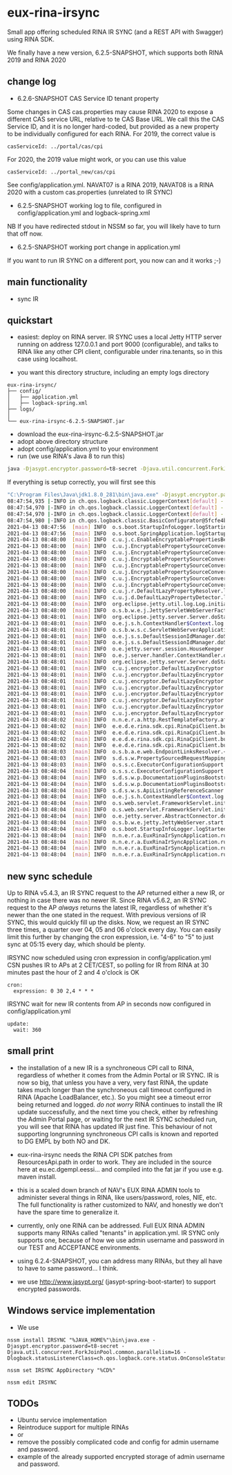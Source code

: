 # eux-rina-irsync

Small app offering scheduled RINA IR SYNC (and a REST API with Swagger) using RINA SDK.

We finally have a new version, 6.2.5-SNAPSHOT, which supports both RINA 2019 and RINA 2020

## change log

* 6.2.6-SNAPSHOT CAS Service ID tenant property

Some changes in CAS cas.properties may cause RINA 2020 to expose a different CAS service URL, relative to te CAS Base URL.
We call this the CAS Service ID, and it is no longer hard-coded, but provided as a new property to be individually configured for each RINA.
For 2019, the correct value is 

```
casServiceId: ../portal/cas/cpi
```

For 2020, the 2019 value might work, or you can use this value

```
casServiceId: ../portal_new/cas/cpi
```

See config/application.yml. NAVAT07 is a RINA 2019, NAVAT08 is a RINA 2020 with a custom cas.properties (unrelated to IR SYNC)

* 6.2.5-SNAPSHOT working log to file, configured in config/application.yml and logback-spring.xml

NB If you have redirected stdout in NSSM so far, you will likely have to turn that off now.

* 6.2.5-SNAPSHOT working port change in application.yml

If you want to run IR SYNC on a different port, you now can and it works ;-)

## main functionality

* sync IR

## quickstart

* easiest: deploy on RINA server. IR SYNC uses a local Jetty HTTP server running on address 127.0.0.1 and port 9000 (configurable), and talks to RINA like any other CPI client, configurable under rina.tenants, so in this case using localhost.

* you want this directory structure, including an empty logs directory
```
eux-rina-irsync/
├── config/
│   ├── application.yml
│   ├── logback-spring.xml
├── logs/
│  
└── eux-rina-irsync-6.2.5-SNAPSHOT.jar
```
* download the eux-rina-irsync-6.2.5-SNAPSHOT.jar
* adopt above directory structure
* adopt config/application.yml to your environment
* run (we use RINA's Java 8 to run this)
```bash
java -Djasypt.encryptor.password=t8-secret -Djava.util.concurrent.ForkJoinPool.common.parallelism=16 -Dlogback.statusListenerClass=ch.qos.logback.core.status.OnConsoleStatusListener -jar eux-rina-irsync-6.2.4-SNAPSHOT.jar
```

If everything is setup correctly, you will first see this
```bash
"C:\Program Files\Java\jdk1.8.0_281\bin\java.exe" -Djasypt.encryptor.password=t8-secret -Djava.util.concurrent.ForkJoinPool.common.parallelism=16 -Dlogback.statusListenerClass=ch.qos.logback.core.status.OnConsoleStatusListener -Dspring.main.banner-mode=OFF -Dspring.profiles.active=local -Dspring.output.ansi.enabled=always "-javaagent:C:\Program Files\JetBrains\IntelliJ IDEA 2020.3.1\lib\idea_rt.jar=62853:C:\Program Files\JetBrains\IntelliJ IDEA 2020.3.1\bin" -Dfile.encoding=UTF-8 -classpath "C:\Program Files\Java\jdk1.8.0_281\jre\lib\charsets.jar;C:\Program Files\Java\jdk1.8.0_281\jre\lib\deploy.jar;C:\Program Files\Java\jdk1.8.0_281\jre\lib\ext\access-bridge-64.jar;C:\Program Files\Java\jdk1.8.0_281\jre\lib\ext\cldrdata.jar;C:\Program Files\Java\jdk1.8.0_281\jre\lib\ext\dnsns.jar;C:\Program Files\Java\jdk1.8.0_281\jre\lib\ext\jaccess.jar;C:\Program Files\Java\jdk1.8.0_281\jre\lib\ext\jfxrt.jar;C:\Program Files\Java\jdk1.8.0_281\jre\lib\ext\localedata.jar;C:\Program Files\Java\jdk1.8.0_281\jre\lib\ext\nashorn.jar;C:\Program Files\Java\jdk1.8.0_281\jre\lib\ext\sunec.jar;C:\Program Files\Java\jdk1.8.0_281\jre\lib\ext\sunjce_provider.jar;C:\Program Files\Java\jdk1.8.0_281\jre\lib\ext\sunmscapi.jar;C:\Program Files\Java\jdk1.8.0_281\jre\lib\ext\sunpkcs11.jar;C:\Program Files\Java\jdk1.8.0_281\jre\lib\ext\zipfs.jar;C:\Program Files\Java\jdk1.8.0_281\jre\lib\javaws.jar;C:\Program Files\Java\jdk1.8.0_281\jre\lib\jce.jar;C:\Program Files\Java\jdk1.8.0_281\jre\lib\jfr.jar;C:\Program Files\Java\jdk1.8.0_281\jre\lib\jfxswt.jar;C:\Program Files\Java\jdk1.8.0_281\jre\lib\jsse.jar;C:\Program Files\Java\jdk1.8.0_281\jre\lib\management-agent.jar;C:\Program Files\Java\jdk1.8.0_281\jre\lib\plugin.jar;C:\Program Files\Java\jdk1.8.0_281\jre\lib\resources.jar;C:\Program Files\Java\jdk1.8.0_281\jre\lib\rt.jar;W:\IdeaProjects\eux-rina-irsync\target\classes;C:\Users\K114434\.m2\repository\eu\ec\dgempl\eessi\sdk\eessi-rina-cpi-sdk\5.6.3\eessi-rina-cpi-sdk-5.6.3.jar;C:\Users\K114434\.m2\repository\com\fasterxml\jackson\datatype\jackson-datatype-jdk8\2.10.3\jackson-datatype-jdk8-2.10.3.jar;C:\Users\K114434\.m2\repository\org\assertj\assertj-guava\3.2.0\assertj-guava-3.2.0.jar;C:\Users\K114434\.m2\repository\commons-io\commons-io\2.6\commons-io-2.6.jar;C:\Users\K114434\.m2\repository\org\apache\logging\log4j\log4j-api\2.12.1\log4j-api-2.12.1.jar;C:\Users\K114434\.m2\repository\org\apache\logging\log4j\log4j-core\2.12.1\log4j-core-2.12.1.jar;C:\Users\K114434\.m2\repository\org\apache\logging\log4j\log4j-jcl\2.12.1\log4j-jcl-2.12.1.jar;C:\Users\K114434\.m2\repository\io\swagger\swagger-annotations\1.5.15\swagger-annotations-1.5.15.jar;C:\Users\K114434\.m2\repository\org\springframework\spring-web\5.2.5.RELEASE\spring-web-5.2.5.RELEASE.jar;C:\Users\K114434\.m2\repository\org\springframework\spring-beans\5.2.5.RELEASE\spring-beans-5.2.5.RELEASE.jar;C:\Users\K114434\.m2\repository\com\fasterxml\jackson\jaxrs\jackson-jaxrs-json-provider\2.10.3\jackson-jaxrs-json-provider-2.10.3.jar;C:\Users\K114434\.m2\repository\com\fasterxml\jackson\jaxrs\jackson-jaxrs-base\2.10.3\jackson-jaxrs-base-2.10.3.jar;C:\Users\K114434\.m2\repository\com\fasterxml\jackson\module\jackson-module-jaxb-annotations\2.10.3\jackson-module-jaxb-annotations-2.10.3.jar;C:\Users\K114434\.m2\repository\com\fasterxml\jackson\datatype\jackson-datatype-jsr310\2.10.3\jackson-datatype-jsr310-2.10.3.jar;C:\Users\K114434\.m2\repository\org\apache\commons\commons-lang3\3.8.1\commons-lang3-3.8.1.jar;C:\Users\K114434\.m2\repository\commons-beanutils\commons-beanutils\1.9.4\commons-beanutils-1.9.4.jar;C:\Users\K114434\.m2\repository\commons-logging\commons-logging\1.2\commons-logging-1.2.jar;C:\Users\K114434\.m2\repository\commons-collections\commons-collections\3.2.2\commons-collections-3.2.2.jar;C:\Users\K114434\.m2\repository\org\springframework\boot\spring-boot-starter-web\2.2.6.RELEASE\spring-boot-starter-web-2.2.6.RELEASE.jar;C:\Users\K114434\.m2\repository\org\springframework\boot\spring-boot-starter\2.2.6.RELEASE\spring-boot-starter-2.2.6.RELEASE.jar;C:\Users\K114434\.m2\repository\org\springframework\boot\spring-boot\2.2.6.RELEASE\spring-boot-2.2.6.RELEASE.jar;C:\Users\K114434\.m2\repository\org\springframework\boot\spring-boot-autoconfigure\2.2.6.RELEASE\spring-boot-autoconfigure-2.2.6.RELEASE.jar;C:\Users\K114434\.m2\repository\org\springframework\boot\spring-boot-starter-logging\2.2.6.RELEASE\spring-boot-starter-logging-2.2.6.RELEASE.jar;C:\Users\K114434\.m2\repository\org\apache\logging\log4j\log4j-to-slf4j\2.12.1\log4j-to-slf4j-2.12.1.jar;C:\Users\K114434\.m2\repository\org\slf4j\jul-to-slf4j\1.7.30\jul-to-slf4j-1.7.30.jar;C:\Users\K114434\.m2\repository\jakarta\annotation\jakarta.annotation-api\1.3.5\jakarta.annotation-api-1.3.5.jar;C:\Users\K114434\.m2\repository\org\yaml\snakeyaml\1.25\snakeyaml-1.25.jar;C:\Users\K114434\.m2\repository\org\springframework\boot\spring-boot-starter-json\2.2.6.RELEASE\spring-boot-starter-json-2.2.6.RELEASE.jar;C:\Users\K114434\.m2\repository\com\fasterxml\jackson\module\jackson-module-parameter-names\2.10.3\jackson-module-parameter-names-2.10.3.jar;C:\Users\K114434\.m2\repository\org\springframework\boot\spring-boot-starter-validation\2.2.6.RELEASE\spring-boot-starter-validation-2.2.6.RELEASE.jar;C:\Users\K114434\.m2\repository\jakarta\validation\jakarta.validation-api\2.0.2\jakarta.validation-api-2.0.2.jar;C:\Users\K114434\.m2\repository\org\hibernate\validator\hibernate-validator\6.0.18.Final\hibernate-validator-6.0.18.Final.jar;C:\Users\K114434\.m2\repository\org\jboss\logging\jboss-logging\3.4.1.Final\jboss-logging-3.4.1.Final.jar;C:\Users\K114434\.m2\repository\org\springframework\spring-webmvc\5.2.5.RELEASE\spring-webmvc-5.2.5.RELEASE.jar;C:\Users\K114434\.m2\repository\org\springframework\spring-aop\5.2.5.RELEASE\spring-aop-5.2.5.RELEASE.jar;C:\Users\K114434\.m2\repository\org\springframework\spring-context\5.2.5.RELEASE\spring-context-5.2.5.RELEASE.jar;C:\Users\K114434\.m2\repository\org\springframework\spring-expression\5.2.5.RELEASE\spring-expression-5.2.5.RELEASE.jar;C:\Users\K114434\.m2\repository\org\springframework\boot\spring-boot-starter-jetty\2.2.6.RELEASE\spring-boot-starter-jetty-2.2.6.RELEASE.jar;C:\Users\K114434\.m2\repository\jakarta\servlet\jakarta.servlet-api\4.0.3\jakarta.servlet-api-4.0.3.jar;C:\Users\K114434\.m2\repository\jakarta\websocket\jakarta.websocket-api\1.1.2\jakarta.websocket-api-1.1.2.jar;C:\Users\K114434\.m2\repository\org\eclipse\jetty\jetty-servlets\9.4.27.v20200227\jetty-servlets-9.4.27.v20200227.jar;C:\Users\K114434\.m2\repository\org\eclipse\jetty\jetty-continuation\9.4.27.v20200227\jetty-continuation-9.4.27.v20200227.jar;C:\Users\K114434\.m2\repository\org\eclipse\jetty\jetty-http\9.4.27.v20200227\jetty-http-9.4.27.v20200227.jar;C:\Users\K114434\.m2\repository\org\eclipse\jetty\jetty-util\9.4.27.v20200227\jetty-util-9.4.27.v20200227.jar;C:\Users\K114434\.m2\repository\org\eclipse\jetty\jetty-io\9.4.27.v20200227\jetty-io-9.4.27.v20200227.jar;C:\Users\K114434\.m2\repository\org\eclipse\jetty\jetty-webapp\9.4.27.v20200227\jetty-webapp-9.4.27.v20200227.jar;C:\Users\K114434\.m2\repository\org\eclipse\jetty\jetty-xml\9.4.27.v20200227\jetty-xml-9.4.27.v20200227.jar;C:\Users\K114434\.m2\repository\org\eclipse\jetty\jetty-servlet\9.4.27.v20200227\jetty-servlet-9.4.27.v20200227.jar;C:\Users\K114434\.m2\repository\org\eclipse\jetty\jetty-security\9.4.27.v20200227\jetty-security-9.4.27.v20200227.jar;C:\Users\K114434\.m2\repository\org\eclipse\jetty\jetty-server\9.4.27.v20200227\jetty-server-9.4.27.v20200227.jar;C:\Users\K114434\.m2\repository\org\eclipse\jetty\websocket\websocket-server\9.4.27.v20200227\websocket-server-9.4.27.v20200227.jar;C:\Users\K114434\.m2\repository\org\eclipse\jetty\websocket\websocket-common\9.4.27.v20200227\websocket-common-9.4.27.v20200227.jar;C:\Users\K114434\.m2\repository\org\eclipse\jetty\websocket\websocket-api\9.4.27.v20200227\websocket-api-9.4.27.v20200227.jar;C:\Users\K114434\.m2\repository\org\eclipse\jetty\websocket\websocket-client\9.4.27.v20200227\websocket-client-9.4.27.v20200227.jar;C:\Users\K114434\.m2\repository\org\eclipse\jetty\jetty-client\9.4.27.v20200227\jetty-client-9.4.27.v20200227.jar;C:\Users\K114434\.m2\repository\org\eclipse\jetty\websocket\websocket-servlet\9.4.27.v20200227\websocket-servlet-9.4.27.v20200227.jar;C:\Users\K114434\.m2\repository\org\eclipse\jetty\websocket\javax-websocket-server-impl\9.4.27.v20200227\javax-websocket-server-impl-9.4.27.v20200227.jar;C:\Users\K114434\.m2\repository\org\eclipse\jetty\jetty-annotations\9.4.27.v20200227\jetty-annotations-9.4.27.v20200227.jar;C:\Users\K114434\.m2\repository\org\eclipse\jetty\jetty-plus\9.4.27.v20200227\jetty-plus-9.4.27.v20200227.jar;C:\Users\K114434\.m2\repository\org\ow2\asm\asm\7.2\asm-7.2.jar;C:\Users\K114434\.m2\repository\org\ow2\asm\asm-commons\7.2\asm-commons-7.2.jar;C:\Users\K114434\.m2\repository\org\ow2\asm\asm-tree\7.2\asm-tree-7.2.jar;C:\Users\K114434\.m2\repository\org\ow2\asm\asm-analysis\7.2\asm-analysis-7.2.jar;C:\Users\K114434\.m2\repository\org\eclipse\jetty\websocket\javax-websocket-client-impl\9.4.27.v20200227\javax-websocket-client-impl-9.4.27.v20200227.jar;C:\Users\K114434\.m2\repository\org\mortbay\jasper\apache-el\8.5.49\apache-el-8.5.49.jar;C:\Users\K114434\.m2\repository\org\springframework\boot\spring-boot-starter-actuator\2.2.6.RELEASE\spring-boot-starter-actuator-2.2.6.RELEASE.jar;C:\Users\K114434\.m2\repository\org\springframework\boot\spring-boot-actuator-autoconfigure\2.2.6.RELEASE\spring-boot-actuator-autoconfigure-2.2.6.RELEASE.jar;C:\Users\K114434\.m2\repository\org\springframework\boot\spring-boot-actuator\2.2.6.RELEASE\spring-boot-actuator-2.2.6.RELEASE.jar;C:\Users\K114434\.m2\repository\io\micrometer\micrometer-core\1.3.6\micrometer-core-1.3.6.jar;C:\Users\K114434\.m2\repository\org\hdrhistogram\HdrHistogram\2.1.11\HdrHistogram-2.1.11.jar;C:\Users\K114434\.m2\repository\org\latencyutils\LatencyUtils\2.0.3\LatencyUtils-2.0.3.jar;C:\Users\K114434\.m2\repository\org\springframework\boot\spring-boot-starter-cache\2.2.6.RELEASE\spring-boot-starter-cache-2.2.6.RELEASE.jar;C:\Users\K114434\.m2\repository\org\springframework\spring-context-support\5.2.5.RELEASE\spring-context-support-5.2.5.RELEASE.jar;C:\Users\K114434\.m2\repository\com\github\ulisesbocchio\jasypt-spring-boot-starter\2.0.0\jasypt-spring-boot-starter-2.0.0.jar;C:\Users\K114434\.m2\repository\com\github\ulisesbocchio\jasypt-spring-boot\2.0.0\jasypt-spring-boot-2.0.0.jar;C:\Users\K114434\.m2\repository\org\jasypt\jasypt\1.9.2\jasypt-1.9.2.jar;C:\Users\K114434\.m2\repository\com\github\ben-manes\caffeine\caffeine\2.6.2\caffeine-2.6.2.jar;C:\Users\K114434\.m2\repository\io\springfox\springfox-swagger2\2.9.2\springfox-swagger2-2.9.2.jar;C:\Users\K114434\.m2\repository\io\swagger\swagger-models\1.5.20\swagger-models-1.5.20.jar;C:\Users\K114434\.m2\repository\io\springfox\springfox-spi\2.9.2\springfox-spi-2.9.2.jar;C:\Users\K114434\.m2\repository\io\springfox\springfox-core\2.9.2\springfox-core-2.9.2.jar;C:\Users\K114434\.m2\repository\io\springfox\springfox-schema\2.9.2\springfox-schema-2.9.2.jar;C:\Users\K114434\.m2\repository\io\springfox\springfox-swagger-common\2.9.2\springfox-swagger-common-2.9.2.jar;C:\Users\K114434\.m2\repository\io\springfox\springfox-spring-web\2.9.2\springfox-spring-web-2.9.2.jar;C:\Users\K114434\.m2\repository\com\google\guava\guava\20.0\guava-20.0.jar;C:\Users\K114434\.m2\repository\com\fasterxml\classmate\1.5.1\classmate-1.5.1.jar;C:\Users\K114434\.m2\repository\org\springframework\plugin\spring-plugin-core\1.2.0.RELEASE\spring-plugin-core-1.2.0.RELEASE.jar;C:\Users\K114434\.m2\repository\org\springframework\plugin\spring-plugin-metadata\1.2.0.RELEASE\spring-plugin-metadata-1.2.0.RELEASE.jar;C:\Users\K114434\.m2\repository\org\mapstruct\mapstruct\1.2.0.Final\mapstruct-1.2.0.Final.jar;C:\Users\K114434\.m2\repository\io\springfox\springfox-swagger-ui\2.9.2\springfox-swagger-ui-2.9.2.jar;C:\Users\K114434\.m2\repository\io\micrometer\micrometer-registry-prometheus\1.3.6\micrometer-registry-prometheus-1.3.6.jar;C:\Users\K114434\.m2\repository\io\prometheus\simpleclient_common\0.7.0\simpleclient_common-0.7.0.jar;C:\Users\K114434\.m2\repository\io\prometheus\simpleclient\0.7.0\simpleclient-0.7.0.jar;C:\Users\K114434\.m2\repository\ch\qos\logback\logback-classic\1.2.3\logback-classic-1.2.3.jar;C:\Users\K114434\.m2\repository\ch\qos\logback\logback-core\1.2.3\logback-core-1.2.3.jar;C:\Users\K114434\.m2\repository\net\logstash\logback\logstash-logback-encoder\6.3\logstash-logback-encoder-6.3.jar;C:\Users\K114434\.m2\repository\com\fasterxml\jackson\core\jackson-core\2.12.2\jackson-core-2.12.2.jar;C:\Users\K114434\.m2\repository\com\fasterxml\jackson\core\jackson-databind\2.12.2\jackson-databind-2.12.2.jar;C:\Users\K114434\.m2\repository\com\fasterxml\jackson\core\jackson-annotations\2.12.2\jackson-annotations-2.12.2.jar;C:\Users\K114434\.m2\repository\org\slf4j\slf4j-api\1.7.30\slf4j-api-1.7.30.jar;C:\Users\K114434\.m2\repository\org\projectlombok\lombok\1.18.12\lombok-1.18.12.jar;C:\Users\K114434\.m2\repository\jakarta\xml\bind\jakarta.xml.bind-api\2.3.3\jakarta.xml.bind-api-2.3.3.jar;C:\Users\K114434\.m2\repository\jakarta\activation\jakarta.activation-api\1.2.2\jakarta.activation-api-1.2.2.jar;C:\Users\K114434\.m2\repository\org\assertj\assertj-core\3.13.2\assertj-core-3.13.2.jar;C:\Users\K114434\.m2\repository\net\bytebuddy\byte-buddy\1.10.8\byte-buddy-1.10.8.jar;C:\Users\K114434\.m2\repository\org\springframework\spring-core\5.2.5.RELEASE\spring-core-5.2.5.RELEASE.jar;C:\Users\K114434\.m2\repository\org\springframework\spring-jcl\5.2.5.RELEASE\spring-jcl-5.2.5.RELEASE.jar;C:\Users\K114434\.m2\repository\com\vdurmont\semver4j\3.1.0\semver4j-3.1.0.jar;C:\Users\K114434\.m2\repository\org\apache\httpcomponents\httpclient\4.5.10\httpclient-4.5.10.jar;C:\Users\K114434\.m2\repository\org\apache\httpcomponents\httpcore\4.4.13\httpcore-4.4.13.jar;C:\Users\K114434\.m2\repository\commons-codec\commons-codec\1.13\commons-codec-1.13.jar" no.nav.eux.rina.admin.EuxRinaIrSyncApplication
08:47:54,935 |-INFO in ch.qos.logback.classic.LoggerContext[default] - Could NOT find resource [logback-test.xml]
08:47:54,970 |-INFO in ch.qos.logback.classic.LoggerContext[default] - Could NOT find resource [logback.groovy]
08:47:54,970 |-INFO in ch.qos.logback.classic.LoggerContext[default] - Could NOT find resource [logback.xml]
08:47:54,980 |-INFO in ch.qos.logback.classic.BasicConfigurator@5fcfe4b2 - Setting up default configuration.
2021-04-13 08:47:56  [main] INFO  o.s.boot.StartupInfoLogger.logStarting 55 - Starting EuxRinaIrSyncApplication on a34duvw03454 with PID 25840 (W:\IdeaProjects\eux-rina-irsync\target\classes started by K114434 in W:\IdeaProjects\eux-rina-irsync)
2021-04-13 08:47:56  [main] INFO  o.s.boot.SpringApplication.logStartupProfileInfo 655 - The following profiles are active: local
2021-04-13 08:48:00  [main] INFO  c.u.j.c.EnableEncryptablePropertiesBeanFactoryPostProcessor.postProcessBeanFactory 48 - Post-processing PropertySource instances
2021-04-13 08:48:00  [main] INFO  c.u.j.EncryptablePropertySourceConverter.makeEncryptable 38 - Converting PropertySource configurationProperties [org.springframework.boot.context.properties.source.ConfigurationPropertySourcesPropertySource] to AOP Proxy
2021-04-13 08:48:00  [main] INFO  c.u.j.EncryptablePropertySourceConverter.makeEncryptable 38 - Converting PropertySource servletConfigInitParams [org.springframework.core.env.PropertySource$StubPropertySource] to EncryptablePropertySourceWrapper
2021-04-13 08:48:00  [main] INFO  c.u.j.EncryptablePropertySourceConverter.makeEncryptable 38 - Converting PropertySource servletContextInitParams [org.springframework.core.env.PropertySource$StubPropertySource] to EncryptablePropertySourceWrapper
2021-04-13 08:48:00  [main] INFO  c.u.j.EncryptablePropertySourceConverter.makeEncryptable 38 - Converting PropertySource systemProperties [org.springframework.core.env.PropertiesPropertySource] to EncryptableMapPropertySourceWrapper
2021-04-13 08:48:00  [main] INFO  c.u.j.EncryptablePropertySourceConverter.makeEncryptable 38 - Converting PropertySource systemEnvironment [org.springframework.boot.env.SystemEnvironmentPropertySourceEnvironmentPostProcessor$OriginAwareSystemEnvironmentPropertySource] to EncryptableMapPropertySourceWrapper
2021-04-13 08:48:00  [main] INFO  c.u.j.EncryptablePropertySourceConverter.makeEncryptable 38 - Converting PropertySource random [org.springframework.boot.env.RandomValuePropertySource] to EncryptablePropertySourceWrapper
2021-04-13 08:48:00  [main] INFO  c.u.j.EncryptablePropertySourceConverter.makeEncryptable 38 - Converting PropertySource applicationConfig: [file:./config/application.yml] [org.springframework.boot.env.OriginTrackedMapPropertySource] to EncryptableMapPropertySourceWrapper
2021-04-13 08:48:00  [main] INFO  c.u.j.r.DefaultLazyPropertyResolver.lambda$new$2 34 - Property Resolver custom Bean not found with name 'encryptablePropertyResolver'. Initializing Default Property Resolver
2021-04-13 08:48:00  [main] INFO  c.u.j.d.DefaultLazyPropertyDetector.lambda$new$2 31 - Property Detector custom Bean not found with name 'encryptablePropertyDetector'. Initializing Default Property Detector
2021-04-13 08:48:00  [main] INFO  org.eclipse.jetty.util.log.Log.initialized 169 - Logging initialized @6485ms to org.eclipse.jetty.util.log.Slf4jLog
2021-04-13 08:48:00  [main] INFO  o.s.b.w.e.j.JettyServletWebServerFactory.getWebServer 145 - Server initialized with port: 9090
2021-04-13 08:48:01  [main] INFO  org.eclipse.jetty.server.Server.doStart 359 - jetty-9.4.27.v20200227; built: 2020-02-27T18:37:21.340Z; git: a304fd9f351f337e7c0e2a7c28878dd536149c6c; jvm 1.8.0_281-b09
2021-04-13 08:48:01  [main] INFO  o.e.j.s.h.ContextHandler$Context.log 2226 - Initializing Spring embedded WebApplicationContext
2021-04-13 08:48:01  [main] INFO  o.s.b.w.s.c.ServletWebServerApplicationContext.prepareWebApplicationContext 284 - Root WebApplicationContext: initialization completed in 4065 ms
2021-04-13 08:48:01  [main] INFO  o.e.j.s.s.DefaultSessionIdManager.doStart 334 - DefaultSessionIdManager workerName=node0
2021-04-13 08:48:01  [main] INFO  o.e.j.s.s.DefaultSessionIdManager.doStart 339 - No SessionScavenger set, using defaults
2021-04-13 08:48:01  [main] INFO  o.e.jetty.server.session.HouseKeeper.startScavenging 140 - node0 Scavenging every 660000ms
2021-04-13 08:48:01  [main] INFO  o.e.j.server.handler.ContextHandler.doStart 828 - Started o.s.b.w.e.j.JettyEmbeddedWebAppContext@49d30c6f{application,/,[file:///C:/Users/K114434/AppData/Local/Temp/jetty-docbase.3759859175494791383.9090/, jar:file:/C:/Users/K114434/.m2/repository/io/springfox/springfox-swagger-ui/2.9.2/springfox-swagger-ui-2.9.2.jar!/META-INF/resources],AVAILABLE}
2021-04-13 08:48:01  [main] INFO  org.eclipse.jetty.server.Server.doStart 399 - Started @7443ms
2021-04-13 08:48:01  [main] INFO  c.u.j.encryptor.DefaultLazyEncryptor.lambda$new$2 33 - String Encryptor custom Bean not found with name 'jasyptStringEncryptor'. Initializing Default String Encryptor
2021-04-13 08:48:01  [main] INFO  c.u.j.encryptor.DefaultLazyEncryptor.getProperty 59 - Encryptor config not found for property jasypt.encryptor.algorithm, using default value: PBEWithMD5AndDES
2021-04-13 08:48:01  [main] INFO  c.u.j.encryptor.DefaultLazyEncryptor.getProperty 59 - Encryptor config not found for property jasypt.encryptor.keyObtentionIterations, using default value: 1000
2021-04-13 08:48:01  [main] INFO  c.u.j.encryptor.DefaultLazyEncryptor.getProperty 59 - Encryptor config not found for property jasypt.encryptor.poolSize, using default value: 1
2021-04-13 08:48:01  [main] INFO  c.u.j.encryptor.DefaultLazyEncryptor.getProperty 59 - Encryptor config not found for property jasypt.encryptor.providerName, using default value: null
2021-04-13 08:48:01  [main] INFO  c.u.j.encryptor.DefaultLazyEncryptor.getProperty 59 - Encryptor config not found for property jasypt.encryptor.providerClassName, using default value: null
2021-04-13 08:48:01  [main] INFO  c.u.j.encryptor.DefaultLazyEncryptor.getProperty 59 - Encryptor config not found for property jasypt.encryptor.saltGeneratorClassname, using default value: org.jasypt.salt.RandomSaltGenerator
2021-04-13 08:48:01  [main] INFO  c.u.j.encryptor.DefaultLazyEncryptor.getProperty 59 - Encryptor config not found for property jasypt.encryptor.stringOutputType, using default value: base64
2021-04-13 08:48:02  [main] INFO  n.n.e.r.a.http.RestTemplateFactory.afterPropertiesSet 51 - will call myself at http://127.0.0.1:9090
2021-04-13 08:48:02  [main] INFO  e.e.d.e.rina.sdk.cpi.RinaCpiClient.buildObjectMapper 61 - Building the Object Mapper
2021-04-13 08:48:02  [main] INFO  e.e.d.e.rina.sdk.cpi.RinaCpiClient.buildObjectMapper 61 - Building the Object Mapper
2021-04-13 08:48:02  [main] INFO  e.e.d.e.rina.sdk.cpi.RinaCpiClient.buildObjectMapper 61 - Building the Object Mapper
2021-04-13 08:48:02  [main] INFO  e.e.d.e.rina.sdk.cpi.RinaCpiClient.buildObjectMapper 61 - Building the Object Mapper
2021-04-13 08:48:03  [main] INFO  o.s.b.a.e.web.EndpointLinksResolver.<init> 58 - Exposing 5 endpoint(s) beneath base path '/actuator'
2021-04-13 08:48:03  [main] INFO  s.d.s.w.PropertySourcedRequestMappingHandlerMapping.initHandlerMethods 69 - Mapped URL path [/v2/api-docs] onto method [springfox.documentation.swagger2.web.Swagger2Controller#getDocumentation(String, HttpServletRequest)]
2021-04-13 08:48:03  [main] INFO  o.s.s.c.ExecutorConfigurationSupport.initialize 181 - Initializing ExecutorService 'applicationTaskExecutor'
2021-04-13 08:48:04  [main] INFO  o.s.s.c.ExecutorConfigurationSupport.initialize 181 - Initializing ExecutorService 'taskScheduler'
2021-04-13 08:48:04  [main] INFO  s.d.s.w.p.DocumentationPluginsBootstrapper.start 160 - Context refreshed
2021-04-13 08:48:04  [main] INFO  s.d.s.w.p.DocumentationPluginsBootstrapper.start 163 - Found 1 custom documentation plugin(s)
2021-04-13 08:48:04  [main] INFO  s.d.s.w.s.ApiListingReferenceScanner.scan 41 - Scanning for api listing references
2021-04-13 08:48:04  [main] INFO  o.e.j.s.h.ContextHandler$Context.log 2226 - Initializing Spring DispatcherServlet 'dispatcherServlet'
2021-04-13 08:48:04  [main] INFO  o.s.web.servlet.FrameworkServlet.initServletBean 525 - Initializing Servlet 'dispatcherServlet'
2021-04-13 08:48:04  [main] INFO  o.s.web.servlet.FrameworkServlet.initServletBean 547 - Completed initialization in 15 ms
2021-04-13 08:48:04  [main] INFO  o.e.jetty.server.AbstractConnector.doStart 331 - Started ServerConnector@1422ac7f{HTTP/1.1, (http/1.1)}{127.0.0.1:9090}
2021-04-13 08:48:04  [main] INFO  o.s.b.w.e.jetty.JettyWebServer.start 157 - Jetty started on port(s) 9090 (http/1.1) with context path '/'
2021-04-13 08:48:04  [main] INFO  o.s.boot.StartupInfoLogger.logStarted 61 - Started EuxRinaIrSyncApplication in 9.054 seconds (JVM running for 10.43)
2021-04-13 08:48:04  [main] INFO  n.n.e.r.a.EuxRinaIrSyncApplication.run 27 - availableProcessors = 4
2021-04-13 08:48:04  [main] INFO  n.n.e.r.a.EuxRinaIrSyncApplication.run 28 - parallism of pool   = 16
2021-04-13 08:48:04  [main] INFO  n.n.e.r.a.EuxRinaIrSyncApplication.run 29 - cron.expression = 0 0/30 2,4,6,9 * * *
2021-04-13 08:48:04  [main] INFO  n.n.e.r.a.EuxRinaIrSyncApplication.run 30 - update.wait = 120 seconds, which is 2 minutes
```
  
## new sync schedule

 Up to RINA v5.4.3, an IR SYNC request to the AP returned either a new IR, or nothing in case there was no newer IR.
 Since RINA v5.6.2, an IR SYNC request to the AP *always* returns the latest IR, regardless of whether it's newer than the one stated in the request. With previous versions of IR SYNC, this would quickly fill up the disks. 
 Now, we request an IR SYNC three times, a quarter over 04, 05 and 06 o'clock every day. You can easily limit this further by changing the cron expression, i.e. "4-6" to "5" to just sync at 05:15 every day, which should be plenty.

 IRSYNC now scheduled using cron expression in config/application.yml
 CSN pushes IR to APs at 2 CET/CEST, so polling for IR from RINA at 30 minutes past the hour of 2 and 4 o'clock is OK

```
cron:
  expression: 0 30 2,4 * * *
```

 IRSYNC wait for new IR contents from AP in seconds now configured in config/application.yml
```
update:
  wait: 360
```

## small print

* the installation of a new IR is a synchroneous CPI call to RINA, regardless of whether it comes from the Admin Portal or IR SYNC. IR is now so big, that unless you have a very, very fast RINA, the update takes much longer than the synchroneous call timeout configured in RINA (Apache LoadBalancer, etc.). So you might see a timeout error being returned and logged.
 *do not worry* RINA continues to install the IR update successfully, and the next time you check, either by refreshing the Admin Portal page, or waiting for the next IR SYNC scheduled run, you will see that RINA has updated IR just fine.
This behaviour of not supporting longrunning synchroneous CPI calls is known and reported to DG EMPL by both NO and DK.

* eux-rina-irsync needs the RINA CPI SDK patches from ResourcesApi.path in order to work. They are included in the source here at
  eu.ec.dgempl.eessi... and compiled into the fat jar if you use e.g. maven install.

* this is a scaled down branch of NAV's EUX RINA ADMIN tools to administer several things in RINA, like users/password, roles, NIE, etc.
  The full functionality is rather customized to NAV, and honestly we don't have the spare time to generalize it.
  
* currently, only one RINA can be addressed. Full EUX RINA ADMIN supports many RINAs called "tenants" in application.yml.
  IR SYNC only supports one, because of how we use admin username and password in our TEST and ACCEPTANCE environments. 

* using 6.2.4-SNAPSHOT, you can address many RINAs, but they all have to have to same password... I think.

* we use http://www.jasypt.org/ (jasypt-spring-boot-starter) to support encrypted passwords.

## Windows service implementation

* We use 
```
nssm install IRSYNC "%JAVA_HOME%"\bin\java.exe -Djasypt.encryptor.password=t8-secret -Djava.util.concurrent.ForkJoinPool.common.parallelism=16 -Dlogback.statusListenerClass=ch.qos.logback.core.status.OnConsoleStatusListener"

nssm set IRSYNC AppDirectory "%CD%"

nssm edit IRSYNC
```

## TODOs

* Ubuntu service implementation
* Reintroduce support for multiple RINAs
* or
* remove the possibly complicated code and config for admin username and password.
* example of the already supported encrypted storage of admin username and password.
